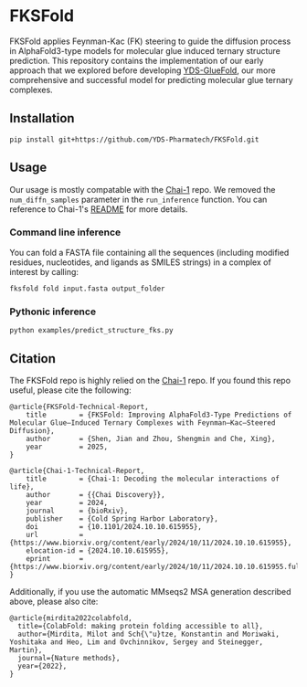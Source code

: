 # FKSFold

FKSFold applies Feynman-Kac (FK) steering to guide the diffusion process in AlphaFold3-type models for molecular glue induced ternary structure prediction. This repository contains the implementation of our early approach that we explored before developing [YDS-GlueFold](https://www.biorxiv.org/content/10.1101/2024.12.23.630090v3), our more comprehensive and successful model for predicting molecular glue ternary complexes.


## Installation

```shell
pip install git+https://github.com/YDS-Pharmatech/FKSFold.git
```


## Usage

Our usage is mostly compatable with the [Chai-1](https://github.com/chaidiscovery/chai-lab) repo. We removed the `num_diffn_samples` parameter in the `run_inference` function. You can reference to Chai-1's [README](https://github.com/chaidiscovery/chai-lab/blob/main/README.md) for more details.

### Command line inference

You can fold a FASTA file containing all the sequences (including modified residues, nucleotides, and ligands as SMILES strings) in a complex of interest by calling:

```shell
fksfold fold input.fasta output_folder
```

### Pythonic inference

```shell
python examples/predict_structure_fks.py
```


## Citation

The FKSFold repo is highly relied on the [Chai-1](https://github.com/chaidiscovery/chai-lab) repo. If you found this repo useful, please cite the following:
```
@article{FKSFold-Technical-Report,
	title        = {FKSFold: Improving AlphaFold3-Type Predictions of Molecular Glue–Induced Ternary Complexes with Feynman–Kac–Steered Diffusion},
	author       = {Shen, Jian and Zhou, Shengmin and Che, Xing},
	year         = 2025,
}

@article{Chai-1-Technical-Report,
	title        = {Chai-1: Decoding the molecular interactions of life},
	author       = {{Chai Discovery}},
	year         = 2024,
	journal      = {bioRxiv},
	publisher    = {Cold Spring Harbor Laboratory},
	doi          = {10.1101/2024.10.10.615955},
	url          = {https://www.biorxiv.org/content/early/2024/10/11/2024.10.10.615955},
	elocation-id = {2024.10.10.615955},
	eprint       = {https://www.biorxiv.org/content/early/2024/10/11/2024.10.10.615955.full.pdf}
}
```

Additionally, if you use the automatic MMseqs2 MSA generation described above, please also cite:

```
@article{mirdita2022colabfold,
  title={ColabFold: making protein folding accessible to all},
  author={Mirdita, Milot and Sch{\"u}tze, Konstantin and Moriwaki, Yoshitaka and Heo, Lim and Ovchinnikov, Sergey and Steinegger, Martin},
  journal={Nature methods},
  year={2022},
}
```
